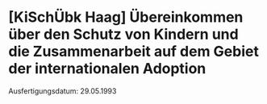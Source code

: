 # [KiSchÜbk Haag] Übereinkommen über den Schutz von Kindern und die Zusammenarbeit auf dem Gebiet der internationalen Adoption

Ausfertigungsdatum: 29.05.1993

 